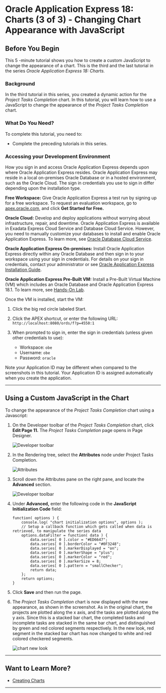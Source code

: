 # Oracle Application Express 18: Charts (3 of 3) - Changing Chart Appearance with JavaScript

## Before You Begin

This 5 -minute tutorial shows you how to create a custom JavaScript to change the appearance of a chart. This is the third and the last tutorial in the series _Oracle Application Express 18: Charts._

### Background

In the third tutorial in this series, you created a dynamic action for the _Project Tasks Completion_ chart. In this tutorial, you will learn how to use a JavaScript to change the appearance of the _Project Tasks Completion_ chart.  

### What Do You Need?

To complete this tutorial, you need to:

*   Complete the preceding tutorials in this series.

### Accessing your Development Environment

How you sign in and access Oracle Application Express depends upon where Oracle Application Express resides. Oracle Application Express may reside in a local on-premises Oracle Database or in a hosted environment, such as the Oracle Cloud. The sign in credentials you use to sign in differ depending upon the installation type.

**Free Workspace:** Give Oracle Application Express a test run by signing up for a free workspace. To request an evaluation workspace, go to [apex.oracle.com](https://apex.oracle.com/en/), and click **Get Started for Free.**

**Oracle Cloud:** Develop and deploy applications without worrying about infrastructure, repair, and downtime. Oracle Application Express is available in Exadata Express Cloud Service and Database Cloud Service. However, you need to manually customize your databases to install and enable Oracle Application Express. To learn more, see [Oracle Database Cloud Service](https://cloud.oracle.com/database).

**Oracle Application Express On-premises:** Install Oracle Application Express directly within any Oracle Database and then sign in to your workspace using your sign in credentials. For details on your sign in credentials, contact your administrator or see [Oracle Application Express Installation Guide](http://www.oracle.com/pls/topic/lookup?ctx=E89503-01&id=HTMIG363).

**Oracle Application Express Pre-Built VM:** Install a Pre-Built Virtual Machine (VM) which includes an Oracle Database and Oracle Application Express 18.1\. To learn more, see [Hands-On Lab](http://www.oracle.com/technetwork/developer-tools/apex/learnmore/apex-hols-2578401.html).

Once the VM is installed, start the VM:

1. Click the big red circle labeled Start.
2. Click the APEX shortcut, or enter the following URL: `http://localhost:8080/ords/f?p=4550:1`
3. When prompted to sign in, enter the sign in credentials (unless given other credentials to use):

    *   Workspace: `obe`
    *   Username: `obe`
    *   Password: `oracle`

Note your Application ID may be different when compared to the screenshots in this tutorial. Your Application ID is assigned automatically when you create the application.


* * *

## Using a Custom JavaScript in the Chart

To change the appearance of the _Project Tasks Completion_ chart using a Javascript:

1.  On the Developer toolbar of the _Project Tasks Completion_ chart, click **Edit Page 11.** The _Project Tasks Completion_ page opens in Page Designer. 

    ![Developer toolbar](./img/dev_tool_bar_ptc.png "Developer toolbar")

2.  In the Rendering tree, select the **Attributes** node under Project Tasks Completion.

    ![Attributes](./img/attributes_ptc.png "Attributes")    

3.  Scroll down the Attributes pane on the right pane, and locate the **Advanced** section.

    ![Developer toolbar](./img/js_initialization_code.png "Developer toolbar")

4.  Under **Advanced,** enter the following code in the **JavaScript Initialization Code** field:

    ```
	function( options ) {  
        console.log( "chart initialization options", options );  
        // Setup a callback function which gets called when data is retrieved, to manipulate the series data  
        options.dataFilter = function( data ) {  
            data.series[ 0 ].color = "#ED6647";  
            data.series[ 0 ].borderColor = "#0F3248";  
            data.series[ 0 ].markerDisplayed = "on";  
            data.series[ 0 ].markerShape = "plus";  
            data.series[ 0 ].markerColor = "red";  
            data.series[ 0 ].markerSize = 8;  
            data.series[ 0 ].pattern = "smallChecker";  
            return data;  
        };  
        return options;  
    }
	```

5.  Click **Save** and then run the page.

6.  The _Project Tasks Completion_ chart is now displayed with the new appearance, as shown in the screenshot. As in the original chart, the projects are plotted along the x axis, and the tasks are plotted along the y axis. Since this is a stacked bar chart, the completed tasks and incomplete tasks are stacked in the same bar chart, and distinguished by green and red colored segments respectively. In the new look, red segment in the stacked bar chart has now changed to white and red colored checkered segments.  

    ![chart new look](./img/chart_new_appearance_ptc.png "chart new look")

* * *

## Want to Learn More?

*   [Creating Charts](http://www.oracle.com/pls/topic/lookup?ctx=E89503-01&id=HTMDB-GUID-50985225-4C89-489B-B019-E2D91E61428A)

* * *